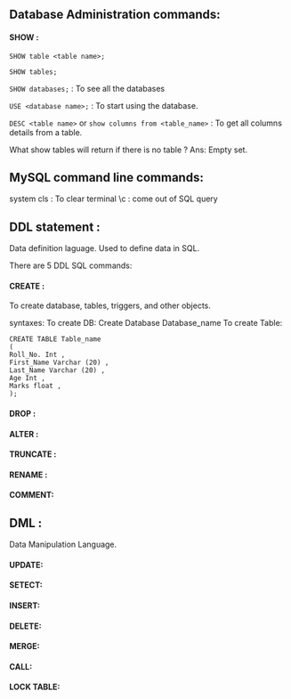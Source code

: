 ## Database Administration commands: 
#### SHOW :
`SHOW table <table name>;`

`SHOW tables;`

`SHOW databases;` : To see all the databases  

`USE <database name>;` : To start using the database.

`DESC <table name>` or `show columns from <table_name>` : To get all columns details from a table.

What show tables will return if there is no table ?  Ans:  Empty set.

 
## MySQL command line commands:
system cls : To clear terminal
\c : come out of SQL query



## DDL statement :
Data definition laguage. Used to define data in SQL. 

There are 5 DDL SQL commands: 
#### CREATE : 
To create database, tables, triggers, and other objects. 

syntaxes: 
To create DB: Create Database Database_name
To create Table: 
```
CREATE TABLE Table_name
(
Roll_No. Int ,    
First_Name Varchar (20) ,    
Last_Name Varchar (20) ,    
Age Int ,  
Marks float , 
);
```

#### DROP : 
#### ALTER : 
#### TRUNCATE : 
#### RENAME :  
#### COMMENT:



## DML :
Data Manipulation Language. 

#### UPDATE: 
#### SETECT: 
#### INSERT: 
#### DELETE: 
#### MERGE: 
#### CALL: 
#### LOCK TABLE: 
